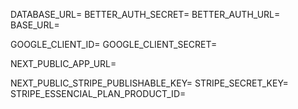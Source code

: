 DATABASE_URL=
BETTER_AUTH_SECRET=
BETTER_AUTH_URL=
BASE_URL=

GOOGLE_CLIENT_ID=
GOOGLE_CLIENT_SECRET=

NEXT_PUBLIC_APP_URL=

NEXT_PUBLIC_STRIPE_PUBLISHABLE_KEY=
STRIPE_SECRET_KEY=
STRIPE_ESSENCIAL_PLAN_PRODUCT_ID=

